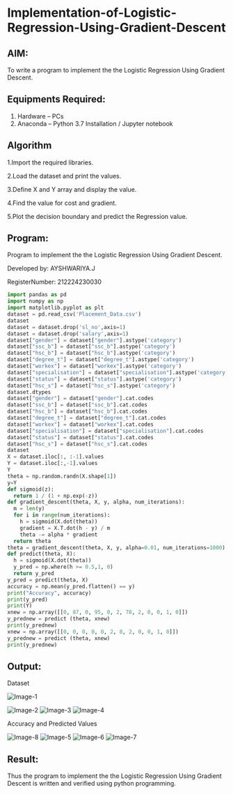 # Implementation-of-Logistic-Regression-Using-Gradient-Descent

## AIM:
To write a program to implement the the Logistic Regression Using Gradient Descent.

## Equipments Required:
1. Hardware – PCs
2. Anaconda – Python 3.7 Installation / Jupyter notebook

## Algorithm
1.Import the required libraries.

2.Load the dataset and print the values.

3.Define X and Y array and display the value.

4.Find the value for cost and gradient.

5.Plot the decision boundary and predict the Regression value.

## Program:
Program to implement the the Logistic Regression Using Gradient Descent.

Developed by: AYSHWARIYA.J

RegisterNumber: 212224230030
```Python
import pandas as pd
import numpy as np
import matplotlib.pyplot as plt
dataset = pd.read_csv('Placement_Data.csv')
dataset
dataset = dataset.drop('sl_no',axis=1)
dataset = dataset.drop('salary',axis=1)
dataset["gender"] = dataset["gender"].astype('category')
dataset["ssc_b"] = dataset["ssc_b"].astype('category')
dataset["hsc_b"] = dataset["hsc_b"].astype('category')
dataset["degree_t"] = dataset["degree_t"].astype('category')
dataset["workex"] = dataset["workex"].astype('category')
dataset["specialisation"] = dataset["specialisation"].astype('category')
dataset["status"] = dataset["status"].astype('category')
dataset["hsc_s"] = dataset["hsc_s"].astype('category')
dataset.dtypes
dataset["gender"] = dataset["gender"].cat.codes
dataset["ssc_b"] = dataset["ssc_b"].cat.codes
dataset["hsc_b"] = dataset["hsc_b"].cat.codes
dataset["degree_t"] = dataset["degree_t"].cat.codes
dataset["workex"] = dataset["workex"].cat.codes
dataset["specialisation"] = dataset["specialisation"].cat.codes
dataset["status"] = dataset["status"].cat.codes
dataset["hsc_s"] = dataset["hsc_s"].cat.codes
dataset
X = dataset.iloc[:, :-1].values
Y = dataset.iloc[:,-1].values
Y
theta = np.random.randn(X.shape[1])
y=Y
def sigmoid(z):
  return 1 / (1 + np.exp(-z))
def gradient_descent(theta, X, y, alpha, num_iterations):
  m = len(y)
  for i in range(num_iterations):
    h = sigmoid(X.dot(theta))
    gradient = X.T.dot(h - y) / m
    theta -= alpha * gradient
  return theta
theta = gradient_descent(theta, X, y, alpha=0.01, num_iterations=1000)
def predict(theta, X):
  h = sigmoid(X.dot(theta))
  y_pred = np.where(h >= 0.5,1, 0)
  return y_pred
y_pred = predict(theta, X)
accuracy = np.mean(y_pred.flatten() == y)
print("Accuracy", accuracy)
print(y_pred)
print(Y)
xnew = np.array([[0, 87, 0, 95, 0, 2, 78, 2, 0, 0, 1, 0]])
y_prednew = predict (theta, xnew)
print(y_prednew)
xnew = np.array([[0, 0, 0, 0, 0, 2, 8, 2, 0, 0, 1, 0]])
y_prednew = predict (theta, xnew)
print(y_prednew)
```


## Output:
Dataset

![Image-1](https://github.com/user-attachments/assets/fc10e48f-3bf2-424f-9426-8b31cc128824)

![Image-2](https://github.com/user-attachments/assets/a677f17e-9360-485c-a7c6-e2f562c2365f)
![Image-3](https://github.com/user-attachments/assets/c2841c93-42a4-4392-94da-6984f983621a)
![Image-4](https://github.com/user-attachments/assets/0254f4e9-b62e-414c-baed-fbf917150f3f)

Accuracy and Predicted Values

![Image-8](https://github.com/user-attachments/assets/6201a5d8-bafe-4653-9a6f-104b94547bf9)
![Image-5](https://github.com/user-attachments/assets/19a8278e-34cd-4394-9fa4-863049cf850d)
![Image-6](https://github.com/user-attachments/assets/636845be-bf05-4356-b2c2-79f2111f28a3)
![Image-7](https://github.com/user-attachments/assets/26afe363-6265-4d4f-8675-e83757bb435c)








## Result:
Thus the program to implement the the Logistic Regression Using Gradient Descent is written and verified using python programming.

